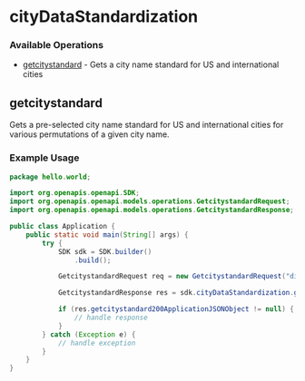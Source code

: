 # cityDataStandardization

### Available Operations

* [getcitystandard](#getcitystandard) - Gets a city name standard for US and international cities

## getcitystandard

Gets a pre-selected city name standard for US and international cities for various permutations of a given city name.

### Example Usage

```java
package hello.world;

import org.openapis.openapi.SDK;
import org.openapis.openapi.models.operations.GetcitystandardRequest;
import org.openapis.openapi.models.operations.GetcitystandardResponse;

public class Application {
    public static void main(String[] args) {
        try {
            SDK sdk = SDK.builder()
                .build();

            GetcitystandardRequest req = new GetcitystandardRequest("distinctio", "quibusdam");            

            GetcitystandardResponse res = sdk.cityDataStandardization.getcitystandard(req);

            if (res.getcitystandard200ApplicationJSONObject != null) {
                // handle response
            }
        } catch (Exception e) {
            // handle exception
        }
    }
}
```
